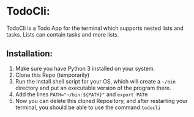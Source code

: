 # TodoCli:

TodoCli is a Todo App for the terminal which supports nested lists and tasks. Lists can
contain tasks and more lists.

## Installation:

1. Make sure you have Python 3 installed on your system.
2. Clone this Repo (temporarily)
3. Run the install shell script for your OS, which will create a ```~/bin``` directory and put
an executable version of the program there. 
4. Add the lines ```PATH="~/bin:${PATH}"``` and ```export PATH```
5. Now you can delete this cloned Repository, and after restarting your terminal,
you should be able to use the command ```todocli```
